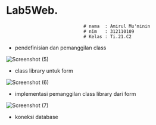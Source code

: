# Lab5Web.

                                 # nama  : Amirul Mu'minin  
                                 # nim   : 312110109
                                 # Kelas : Ti.21.C2



- pendefinisian  dan pemanggilan class

![Screenshot (5)](https://user-images.githubusercontent.com/116171779/231131715-2b9d523a-afd4-4fd7-9857-f85b252396d0.png)

- class library untuk form

![Screenshot (6)](https://user-images.githubusercontent.com/116171779/231137106-95910244-eec4-4ed8-b014-8e5a8638aeb2.png)


- implementasi pemanggilan class library dari form

![Screenshot (7)](https://user-images.githubusercontent.com/116171779/231140064-438cb099-ac01-461e-a325-2030c33b986d.png)


- koneksi database 
